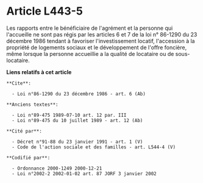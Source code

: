# Article L443-5

Les rapports entre le bénéficiaire de l'agrément et la personne qui l'accueille ne sont pas régis par les articles 6 et 7 de
la loi n° 86-1290 du 23 décembre 1986 tendant à favoriser l'investissement locatif, l'accession à la propriété de logements
sociaux et le développement de l'offre foncière, même lorsque la personne accueillie a la qualité de locataire ou de sous-
locataire.

**Liens relatifs à cet article**

	**Cite**:

	  - Loi n°86-1290 du 23 décembre 1986 - art. 6 (Ab)

	**Anciens textes**:

	  - Loi n°89-475 1989-07-10 art. 12 par. III
	  - Loi n°89-475 du 10 juillet 1989 - art. 12 (Ab)

	**Cité par**:

	  - Décret n°91-88 du 23 janvier 1991 - art. 1 (V)
	  - Code de l'action sociale et des familles - art. L544-4 (V)

	**Codifié par**:

	  - Ordonnance 2000-1249 2000-12-21
	  - Loi n°2002-2 2002-01-02 art. 87 JORF 3 janvier 2002
